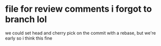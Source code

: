 # file for review comments i forgot to branch lol

we could set head and cherry pick on the commit with a rebase, but we're early so i think this fine
